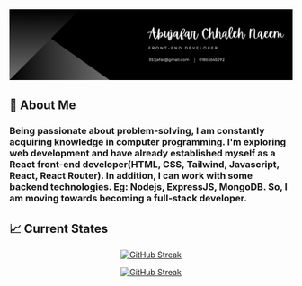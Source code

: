 <img src="banner.png" >

## :bust_in_silhouette: About Me 
### Being passionate about problem-solving, I am constantly acquiring knowledge in computer programming. I'm exploring web development and have already established myself as a React front-end developer(HTML, CSS, Tailwind, Javascript, React, React Router). In addition, I can work with some backend technologies. Eg: Nodejs, ExpressJS, MongoDB. So, I am moving towards becoming a full-stack developer.

## :chart_with_upwards_trend: Current States
<!-- <p align="center">
    <img width="60%" src="https://github-readme-streak-stats.herokuapp.com?user=abujafarch&theme=dark&border_radius=5&background=29163F" alt="GitHub Streak" />
</p> -->

<p align="center">
    <a href="https://git.io/streak-stats"><img src="https://github-readme-streak-stats.herokuapp.com?user=abujafarch&theme=dark&border_radius=5&card_width=250&background=1F1030&hide_total_contributions=true&hide_longest_streak=true" alt="GitHub Streak" /></a>
</p>

 
<p align="center">
    <a href="https://git.io/streak-stats"><img src="https://github-readme-streak-stats.herokuapp.com?user=abujafarch&theme=react&hide_border=true&border_radius=5&card_width=300&background=0D1117&border=0D1117&hide_total_contributions=true&hide_longest_streak=true" alt="GitHub Streak" /></a>
</p>
